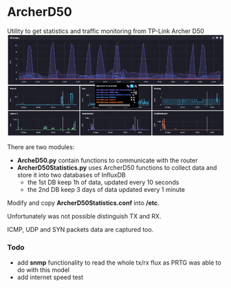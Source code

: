 # ArcherD50
Utility to get statistics and traffic monitoring from TP-Link Archer D50![chronograf](chronograf.png)

There are two modules:

- **ArcheD50.py** contain functions to communicate with the router
- **ArcherD50Statistics.py** uses ArcherD50 functions to collect data and store it into two databases of InfluxDB
  - the 1st DB keep 1h of data, updated every 10 seconds
  - the 2nd DB keep 3 days of data updated every 1 minute

Modify and copy **ArcherD50Statistics.conf** into **/etc**.

Unfortunately was not possible distinguish TX and RX. 

ICMP, UDP and SYN packets data are captured too.

### Todo

- add **snmp** functionality to read the whole tx/rx flux as PRTG was able to do with this model
- add internet speed test







